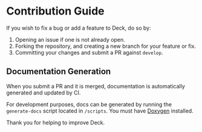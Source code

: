 # Contribution Guide

If you wish to fix a bug or add a feature to Deck, do so by:

1. Opening an issue if one is not already open. 
2. Forking the repository, and creating a new branch for your feature or fix. 
3. Committing your changes and submit a PR against `develop`. 

## Documentation Generation

When you submit a PR and it is merged, documentation is automatically generated and updated by CI.

For development purposes, docs can be generated by running the `generate-docs` 
script located in `/scripts`.
You must have [Doxygen](https://www.stack.nl/~dimitri/doxygen) installed.

Thank you for helping to improve Deck. 
